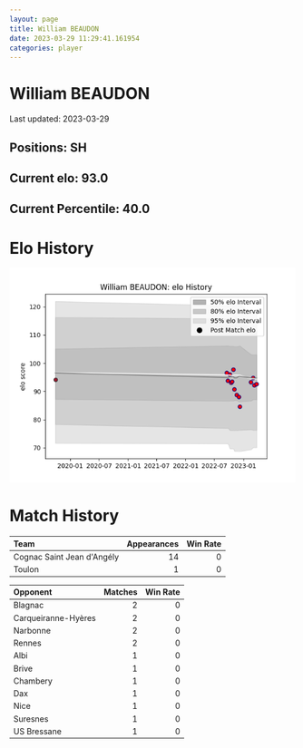 ```yaml
---  
layout: page  
title: William BEAUDON  
date: 2023-03-29 11:29:41.161954  
categories: player  
---
```

# William BEAUDON


Last updated: 2023-03-29
## Positions: SH

## Current elo: 93.0

## Current Percentile: 40.0

# Elo History


![elo history](history_WilliamBEAUDON.png)
# Match History


| Team                       |   Appearances |   Win Rate |
|:---------------------------|--------------:|-----------:|
| Cognac Saint Jean d'Angély |            14 |          0 |
| Toulon                     |             1 |          0 |

| Opponent            |   Matches |   Win Rate |
|:--------------------|----------:|-----------:|
| Blagnac             |         2 |          0 |
| Carqueiranne-Hyères |         2 |          0 |
| Narbonne            |         2 |          0 |
| Rennes              |         2 |          0 |
| Albi                |         1 |          0 |
| Brive               |         1 |          0 |
| Chambery            |         1 |          0 |
| Dax                 |         1 |          0 |
| Nice                |         1 |          0 |
| Suresnes            |         1 |          0 |
| US Bressane         |         1 |          0 |